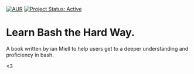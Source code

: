 [![AUR](https://img.shields.io/badge/License-GPLv3-blue.svg)](https://github.com/lgeurts/LRTHW/blob/master/LICENSE.md) [![Project Status: Active](http://www.repostatus.org/badges/latest/active.svg)](http://www.repostatus.org/#active)

# Learn Bash the Hard Way.

A book written by ian Miell to help users get to a deeper understanding and proficiency in bash.

<3
